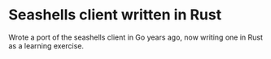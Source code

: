 # Seashells client written in Rust

Wrote a port of the seashells client in Go years ago, now writing one in Rust as a learning exercise.
